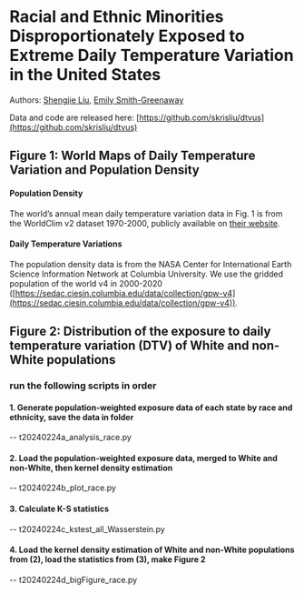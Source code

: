 # Racial and Ethnic Minorities Disproportionately Exposed to Extreme Daily Temperature Variation in the United States

Authors: [Shengjie Liu](https://skrisliu.com), [Emily Smith-Greenaway](http://emilysmithgreenaway.org/)

Data and code are released here: [https://github.com/skrisliu/dtvus](https://github.com/skrisliu/dtvus)


## Figure 1: World Maps of Daily Temperature Variation and Population Density

#### Population Density

The world’s annual mean daily temperature variation data in Fig. 1 is from the WorldClim v2 dataset 1970-2000, publicly available on [their website](https://www.worldclim.com/version2). 

#### Daily Temperature Variations

The population density data is from the NASA Center for International Earth Science Information Network at Columbia University. We use the gridded population of the world v4 in 2000-2020 ([https://sedac.ciesin.columbia.edu/data/collection/gpw-v4](https://sedac.ciesin.columbia.edu/data/collection/gpw-v4)).


## Figure 2: Distribution of the exposure to daily temperature variation (DTV) of White and non-White populations

### run the following scripts in order

#### 1. Generate population-weighted exposure data of each state by race and ethnicity, save the data in folder
  -- t20240224a_analysis_race.py

#### 2. Load the population-weighted exposure data, merged to White and non-White, then kernel density estimation
  -- t20240224b_plot_race.py

#### 3. Calculate K-S statistics
  -- t20240224c_kstest_all_Wasserstein.py

#### 4. Load the kernel density estimation of White and non-White populations from (2), load the statistics from (3), make Figure 2
  -- t20240224d_bigFigure_race.py
